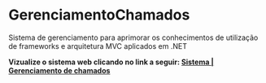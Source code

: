 # GerenciamentoChamados
 
Sistema de gerenciamento para aprimorar os conhecimentos de utilização de frameworks e arquitetura MVC aplicados em .NET 

<strong>Vizualize o sistema web clicando no link a seguir: <a href="https://gerenciamentocadastro-gtffdrc3dfhrgmhc.brazilsouth-01.azurewebsites.net">Sistema | Gerenciamento de chamados</a></strong>
